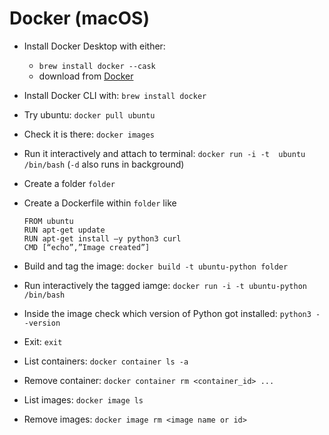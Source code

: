 # Docker (macOS)

- Install Docker Desktop with either:
    - `brew install docker --cask`
    - download from [Docker](https://www.docker.com/products/docker-desktop/)
- Install Docker CLI with: `brew install docker`
- Try ubuntu: `docker pull ubuntu`
- Check it is there: `docker images`
- Run it interactively and attach to terminal: `docker run -i -t  ubuntu /bin/bash` (`-d` also runs in background)
- Create a folder `folder`
- Create a Dockerfile within `folder` like
    ```Docker
    FROM ubuntu
    RUN apt-get update 
    RUN apt-get install –y python3 curl
    CMD [“echo”,”Image created”] 
    ```
- Build and tag the image: `docker build -t ubuntu-python folder`
- Run interactively the tagged iamge: `docker run -i -t ubuntu-python /bin/bash`
- Inside the image check which version of Python got installed: `python3 --version`
- Exit: `exit`

- List containers: `docker container ls -a`
- Remove container: `docker container rm <container_id> ...`
- List images: `docker image ls`
- Remove images: `docker image rm <image name or id>`
